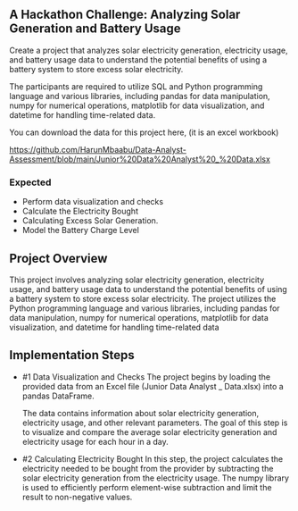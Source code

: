 
## A Hackathon Challenge: Analyzing Solar Generation and Battery Usage 

Create a project that analyzes solar electricity generation, electricity usage, and battery usage data to understand the potential benefits of using a battery system to store excess solar electricity. 

The participants are required to utilize SQL and Python programming language and various libraries, including pandas for data manipulation, numpy for numerical operations, matplotlib for data visualization, and datetime for handling time-related data.


You can download the data for this project here, (it is an excel workbook) 

 https://github.com/HarunMbaabu/Data-Analyst-Assessment/blob/main/Junior%20Data%20Analyst%20_%20Data.xlsx 

### Expected 
 - Perform data visualization and checks
 - Calculate the Electricity Bought
 - Calculating Excess Solar Generation.
 - Model the Battery Charge Level


## Project Overview
This project involves analyzing solar electricity generation, electricity usage, and battery usage data to understand the potential benefits of using a battery system to store excess solar electricity. The project utilizes the Python programming language and various libraries, including pandas for data manipulation, numpy for numerical operations, matplotlib for data visualization, and datetime for handling time-related data 

## Implementation Steps 
- #1 Data Visualization and Checks 
    The project begins by loading the provided data from an Excel file (Junior Data Analyst _ Data.xlsx) into a pandas DataFrame. 

    The data contains information about solar electricity generation, electricity usage, and other relevant parameters. The goal of this step is to visualize and compare the average solar electricity generation and electricity usage for each hour in a day. 

- #2 Calculating Electricity Bought 
    In this step, the project calculates the electricity needed to be bought from the provider by subtracting the solar electricity generation from the electricity usage. The numpy library is used to efficiently perform element-wise subtraction and limit the result to non-negative values.



